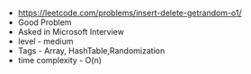 * https://leetcode.com/problems/insert-delete-getrandom-o1/
* Good Problem
* Asked in Microsoft Interview
* level - medium
* Tags - Array, HashTable,Randomization
* time complexity - O(n)
